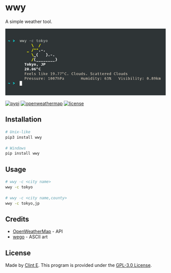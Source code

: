 # wwy
A simple weather tool.

![wwy](https://raw.githubusercontent.com/clieg/clieg.github.io/master/images/wwy.png)

[![pypi](https://img.shields.io/pypi/v/wwy)](https://pypi.org/project/wwy/)
[![openweathermap](https://img.shields.io/badge/openweathermap-api-blue)](https://openweathermap.org/api)
[![license](https://img.shields.io/badge/license-GPL&#8208;3.0-blue)](https://github.com/clieg/wwy/blob/master/LICENSE)


## Installation
```bash
# Unix-like
pip3 install wwy

# Windows
pip install wwy
```


## Usage
```bash
# wwy -c <city name>
wwy -c tokyo

# wwy -c <city name,county>
wwy -c tokyo,jp
```

## Credits
* [OpenWeatherMap](https://openweathermap.org/current) - API
* [wego](https://github.com/schachmat/wego) - ASCII art

## License
Made by [Clint E](https://github.com/clieg). This program is provided under the [GPL-3.0 License](https://github.com/clieg/xxxii/blob/master/LICENSE).